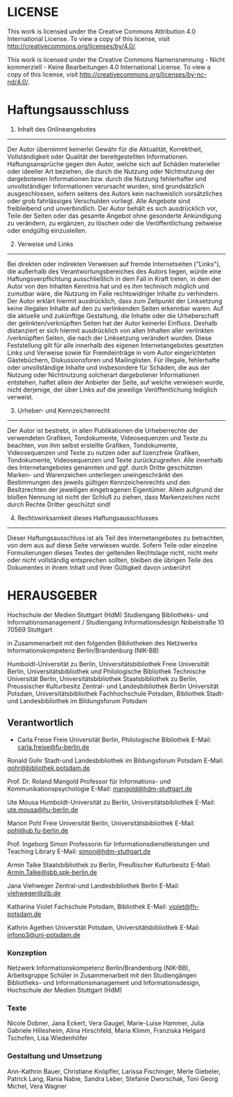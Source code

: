 LICENSE
=======

This work is licensed under the Creative Commons Attribution 4.0 International License. To view a copy of this license, visit http://creativecommons.org/licenses/by/4.0/.

This work is licensed under the Creative Commons Namensnennung - Nicht kommerziell - Keine Bearbeitungen 4.0 International License. To view a copy of this license, visit http://creativecommons.org/licenses/by-nc-nd/4.0/.

Haftungsausschluss
==================

1. Inhalt des Onlineangebotes
-----------------------------
Der Autor übernimmt keinerlei Gewähr für die Aktualität, Korrektheit, Vollständigkeit oder Qualität der bereitgestellten Informationen. Haftungsansprüche gegen den Autor, welche sich auf Schäden materieller oder ideeller Art beziehen, die durch die Nutzung oder Nichtnutzung der dargebotenen Informationen bzw. durch die Nutzung fehlerhafter und unvollständiger Informationen verursacht wurden, sind grundsätzlich ausgeschlossen, sofern seitens des Autors kein nachweislich vorsätzliches oder grob fahrlässiges Verschulden vorliegt. Alle Angebote sind freibleibend und unverbindlich. Der Autor behält es sich ausdrücklich vor, Teile der Seiten oder das gesamte Angebot ohne gesonderte Ankündigung zu verändern, zu ergänzen, zu löschen oder die Veröffentlichung zeitweise oder endgültig einzustellen.

2. Verweise und Links
---------------------
Bei direkten oder indirekten Verweisen auf fremde Internetseiten ("Links"), die außerhalb des Verantwortungsbereiches des Autors liegen, würde eine Haftungsverpflichtung ausschließlich in dem Fall in Kraft treten, in dem der Autor von den Inhalten Kenntnis hat und es ihm technisch möglich und zumutbar wäre, die Nutzung im Falle rechtswidriger Inhalte zu verhindern. Der Autor erklärt hiermit ausdrücklich, dass zum Zeitpunkt der Linksetzung keine illegalen Inhalte auf den zu verlinkenden Seiten erkennbar waren. Auf die aktuelle und zukünftige Gestaltung, die Inhalte oder die Urheberschaft der gelinkten/verknüpften Seiten hat der Autor keinerlei Einfluss. Deshalb distanziert er sich hiermit ausdrücklich von allen Inhalten aller verlinkten /verknüpften Seiten, die nach der Linksetzung verändert wurden. Diese Feststellung gilt für alle innerhalb des eigenen Internetangebotes gesetzten Links und Verweise sowie für Fremdeinträge in vom Autor eingerichteten Gästebüchern, Diskussionsforen und Mailinglisten. Für illegale, fehlerhafte oder unvollständige Inhalte und insbesondere für Schäden, die aus der Nutzung oder Nichtnutzung solcherart dargebotener Informationen entstehen, haftet allein der Anbieter der Seite, auf welche verwiesen wurde, nicht derjenige, der über Links auf die jeweilige Veröffentlichung lediglich verweist.

3. Urheber- und Kennzeichenrecht
--------------------------------
Der Autor ist bestrebt, in allen Publikationen die Urheberrechte der verwendeten Grafiken, Tondokumente, Videosequenzen und Texte zu beachten, von ihm selbst erstellte Grafiken, Tondokumente, Videosequenzen und Texte zu nutzen oder auf lizenzfreie Grafiken, Tondokumente, Videosequenzen und Texte zurückzugreifen. Alle innerhalb des Internetangebotes genannten und ggf. durch Dritte geschützten Marken- und Warenzeichen unterliegen uneingeschränkt den Bestimmungen des jeweils gültigen Kennzeichenrechts und den Besitzrechten der jeweiligen eingetragenen Eigentümer. Allein aufgrund der bloßen Nennung ist nicht der Schluß zu ziehen, dass Markenzeichen nicht durch Rechte Dritter geschützt sind!

4. Rechtswirksamkeit dieses Haftungsausschlusses
------------------------------------------------
Dieser Haftungsausschluss ist als Teil des Internetangebotes zu betrachten, von dem aus auf diese Seite verwiesen wurde.
Sofern Teile oder einzelne Formulierungen dieses Textes der geltenden Rechtslage nicht, nicht mehr oder nicht vollständig entsprechen sollten, bleiben die übrigen Teile des Dokumentes in ihrem Inhalt und ihrer Gültigkeit davon unberührt

HERAUSGEBER
===========

Hochschule der Medien Stuttgart (HdM) 
Studiengang Bibliotheks- und Informationsmanagement / 
Studiengang Informationsdesign 
Nobelstraße 10 
70569 Stuttgart

in Zusammenarbeit mit den folgenden Bibliotheken des Netzwerks Informationskompetenz Berlin/Brandenburg (NIK-BB)

Humboldt-Universität zu Berlin, Universitätsbibliothek
Freie Universität Berlin, Universitätsbibliothek und Philologische Bibliothek
Technische Universität Berlin, Universitätsbibliothek
Staatsbibliothek zu Berlin, Preussischer Kulturbesitz
Zentral- und Landesbibliothek Berlin
Universität Potsdam, Universitätsbibliothek
Fachhochschule Potsdam, Bibliothek
Stadt-und Landesbibliothek im Bildungsforum Potsdam

Verantwortlich
--------------
*   Carla Freise
    Freie Universität Berlin, Philologische Bibliothek
    E-Mail: carla.freise@fu-berlin.de

Ronald Gohr 
Stadt-und Landesbibliothek im Bildungsforum Potsdam 
E-Mail: gohr@bibliothek.potsdam.de

Prof. Dr. Roland Mangold 
Professor für Informations- und Kommunikationspsychologie 
E-Mail: mangold@hdm-stuttgart.de

Ute Mousa 
Humboldt-Universität zu Berlin, Universitätsbibliothek 
E-Mail: ute.mousa@hu-berlin.de

Marion Pohl 
Freie Universität Berlin, Universitätsbibliothek 
E-Mail: pohl@ub.fu-berlin.de

Prof. Ingeborg Simon 
Professorin für Informationsdienstleistungen und Teaching Library 
E-Mail: simon@hdm-stuttgart.de

Armin Talke 
Staatsbibliothek zu Berlin, Preußischer Kulturbesitz 
E-Mail: Armin.Talke@sbb.spk-berlin.de

Jana Viehweger 
Zentral-und Landesbibliothek Berlin 
E-Mail: viehweger@zlb.de

Katharina Violet 
Fachschule Potsdam, Bibliothek 
E-Mail: violet@fh-potsdam.de

Kathrin Agethen 
Universität Potsdam, Universitätsbibliothek 
E-Mail: infonp3@uni-potsdam.de

### Konzeption

Netzwerk Informationskompetenz Berlin/Brandenburg (NIK-BB), 
Arbeitsgruppe Schüler in Zusammenarbeit mit den Studiengängen 
Bibliotheks- und Informationsmanagement und Informationsdesign, 
Hochschule der Medien Stuttgart (HdM)

### Texte

Nicole Dobner, Jana Eckert, Vera Gaugel, Marie-Luise Hammer, Julia Gabriele Hillesheim, Alina Hirschfeld, Maria Klimm, Franziska Helgard Tschofen, Lisa Wiedenhöfer

### Gestaltung und Umsetzung

Ann-Kathrin Bauer, Christiane Knöpfler, Larissa Fischinger, Merle Giebeler, Patrick Lang, Rania Nabie, Sandra Leber, Stefanie Dworschak, Toni Georg Michel, Vera Wagner
